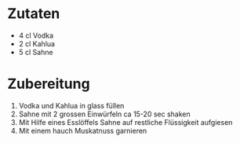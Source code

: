 # Zutaten
- 4 cl Vodka
- 2 cl Kahlua
- 5 cl Sahne

# Zubereitung
1. Vodka und Kahlua in glass füllen
2. Sahne mit 2 grossen Einwürfeln ca 15-20 sec shaken
3. Mit Hilfe eines Esslöffels Sahne auf restliche Flüssigkeit aufgiesen
4. Mit einem hauch Muskatnuss garnieren